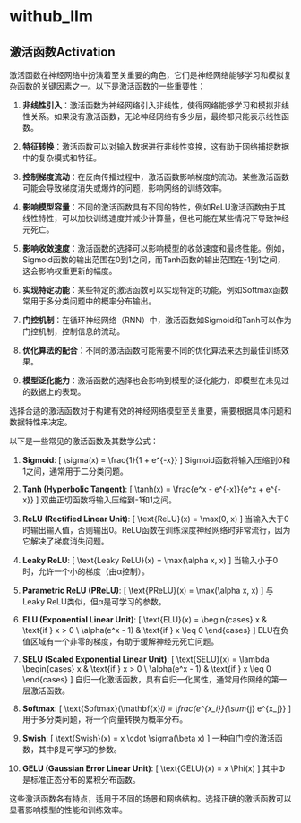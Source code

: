 # withub_llm

## 激活函数Activation

激活函数在神经网络中扮演着至关重要的角色，它们是神经网络能够学习和模拟复杂函数的关键因素之一。以下是激活函数的一些重要性：

1. **非线性引入**：激活函数为神经网络引入非线性，使得网络能够学习和模拟非线性关系。如果没有激活函数，无论神经网络有多少层，最终都只能表示线性函数。

2. **特征转换**：激活函数可以对输入数据进行非线性变换，这有助于网络捕捉数据中的复杂模式和特征。

3. **控制梯度流动**：在反向传播过程中，激活函数影响梯度的流动。某些激活函数可能会导致梯度消失或爆炸的问题，影响网络的训练效率。

4. **影响模型容量**：不同的激活函数具有不同的特性，例如ReLU激活函数由于其线性特性，可以加快训练速度并减少计算量，但也可能在某些情况下导致神经元死亡。

5. **影响收敛速度**：激活函数的选择可以影响模型的收敛速度和最终性能。例如，Sigmoid函数的输出范围在0到1之间，而Tanh函数的输出范围在-1到1之间，这会影响权重更新的幅度。

6. **实现特定功能**：某些特定的激活函数可以实现特定的功能，例如Softmax函数常用于多分类问题中的概率分布输出。

7. **门控机制**：在循环神经网络（RNN）中，激活函数如Sigmoid和Tanh可以作为门控机制，控制信息的流动。

8. **优化算法的配合**：不同的激活函数可能需要不同的优化算法来达到最佳训练效果。

9. **模型泛化能力**：激活函数的选择也会影响到模型的泛化能力，即模型在未见过的数据上的表现。

选择合适的激活函数对于构建有效的神经网络模型至关重要，需要根据具体问题和数据特性来决定。

以下是一些常见的激活函数及其数学公式：

1. **Sigmoid**:
   \[ \sigma(x) = \frac{1}{1 + e^{-x}} \]
   Sigmoid函数将输入压缩到0和1之间，通常用于二分类问题。

2. **Tanh (Hyperbolic Tangent)**:
   \[ \tanh(x) = \frac{e^x - e^{-x}}{e^x + e^{-x}} \]
   双曲正切函数将输入压缩到-1和1之间。

3. **ReLU (Rectified Linear Unit)**:
   \[ \text{ReLU}(x) = \max(0, x) \]
   当输入大于0时输出输入值，否则输出0。ReLU函数在训练深度神经网络时非常流行，因为它解决了梯度消失问题。

4. **Leaky ReLU**:
   \[ \text{Leaky ReLU}(x) = \max(\alpha x, x) \]
   当输入小于0时，允许一个小的梯度（由α控制）。

5. **Parametric ReLU (PReLU)**:
   \[ \text{PReLU}(x) = \max(\alpha x, x) \]
   与Leaky ReLU类似，但α是可学习的参数。

6. **ELU (Exponential Linear Unit)**:
   \[ \text{ELU}(x) = \begin{cases} 
      x & \text{if } x > 0 \\
      \alpha(e^x - 1) & \text{if } x \leq 0 
   \end{cases} \]
   ELU在负值区域有一个非零的梯度，有助于缓解神经元死亡问题。

7. **SELU (Scaled Exponential Linear Unit)**:
   \[ \text{SELU}(x) = \lambda \begin{cases} 
      x & \text{if } x > 0 \\
      \alpha(e^x - 1) & \text{if } x \leq 0 
   \end{cases} \]
   自归一化激活函数，具有自归一化属性，通常用作网络的第一层激活函数。

8. **Softmax**:
   \[ \text{Softmax}(\mathbf{x}_i) = \frac{e^{x_i}}{\sum_{j} e^{x_j}} \]
   用于多分类问题，将一个向量转换为概率分布。

9. **Swish**:
   \[ \text{Swish}(x) = x \cdot \sigma(\beta x) \]
   一种自门控的激活函数，其中β是可学习的参数。

10. **GELU (Gaussian Error Linear Unit)**:
    \[ \text{GELU}(x) = x \Phi(x) \]
    其中Φ是标准正态分布的累积分布函数。

这些激活函数各有特点，适用于不同的场景和网络结构。选择正确的激活函数可以显著影响模型的性能和训练效率。
